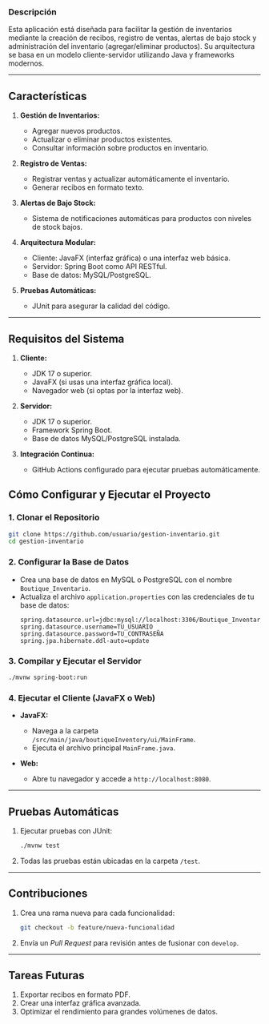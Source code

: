 

### Descripción
Esta aplicación está diseñada para facilitar la gestión de inventarios mediante la creación de recibos, registro de ventas, alertas de bajo stock y administración del inventario (agregar/eliminar productos). Su arquitectura se basa en un modelo cliente-servidor utilizando Java y frameworks modernos.

---

## **Características**
1. **Gestión de Inventarios:**
   - Agregar nuevos productos.
   - Actualizar o eliminar productos existentes.
   - Consultar información sobre productos en inventario.

2. **Registro de Ventas:**
   - Registrar ventas y actualizar automáticamente el inventario.
   - Generar recibos en formato texto.

3. **Alertas de Bajo Stock:**
   - Sistema de notificaciones automáticas para productos con niveles de stock bajos.

4. **Arquitectura Modular:**
   - Cliente: JavaFX (interfaz gráfica) o una interfaz web básica.
   - Servidor: Spring Boot como API RESTful.
   - Base de datos: MySQL/PostgreSQL.

5. **Pruebas Automáticas:**
   - JUnit para asegurar la calidad del código.

---

## **Requisitos del Sistema**
1. **Cliente:**
   - JDK 17 o superior.
   - JavaFX (si usas una interfaz gráfica local).
   - Navegador web (si optas por la interfaz web).

2. **Servidor:**
   - JDK 17 o superior.
   - Framework Spring Boot.
   - Base de datos MySQL/PostgreSQL instalada.

3. **Integración Continua:**
   - GitHub Actions configurado para ejecutar pruebas automáticamente.


## **Cómo Configurar y Ejecutar el Proyecto**

### 1. **Clonar el Repositorio**
```bash
git clone https://github.com/usuario/gestion-inventario.git
cd gestion-inventario
```

### 2. **Configurar la Base de Datos**
- Crea una base de datos en MySQL o PostgreSQL con el nombre `Boutique_Inventario`.
- Actualiza el archivo `application.properties` con las credenciales de tu base de datos:
  ```properties
  spring.datasource.url=jdbc:mysql://localhost:3306/Boutique_Inventario
  spring.datasource.username=TU_USUARIO
  spring.datasource.password=TU_CONTRASEÑA
  spring.jpa.hibernate.ddl-auto=update
  ```

### 3. **Compilar y Ejecutar el Servidor**
```bash
./mvnw spring-boot:run
```

### 4. **Ejecutar el Cliente (JavaFX o Web)**
- **JavaFX:**
  - Navega a la carpeta `/src/main/java/boutiqueInventory/ui/MainFrame`.
  - Ejecuta el archivo principal `MainFrame.java`.

- **Web:**
  - Abre tu navegador y accede a `http://localhost:8080`.

---

## **Pruebas Automáticas**
1. Ejecutar pruebas con JUnit:
   ```bash
   ./mvnw test
   ```
2. Todas las pruebas están ubicadas en la carpeta `/test`.

---

## **Contribuciones**
1. Crea una rama nueva para cada funcionalidad:
   ```bash
   git checkout -b feature/nueva-funcionalidad
   ```
2. Envía un *Pull Request* para revisión antes de fusionar con `develop`.

---

## **Tareas Futuras**
1. Exportar recibos en formato PDF.
2. Crear una interfaz gráfica avanzada.
3. Optimizar el rendimiento para grandes volúmenes de datos.
